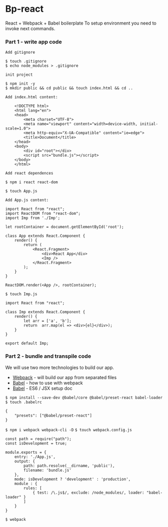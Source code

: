 # Bp-react
React + Webpack + Babel boilerplate
To setup environment you need to invoke next commands.

### Part 1 - write app code
`Add gitignore`
```
$ touch .gitignore
$ echo node_modules > .gitignore
```

`init project`
```
$ npm init -y
$ mkdir public && cd public && touch index.html && cd ..
```

`Add index.html content:`
```
    <!DOCTYPE html>
    <html lang="en">
    <head>
        <meta charset="UTF-8">
        <meta name="viewport" content="width=device-width, initial-scale=1.0">
        <meta http-equiv="X-UA-Compatible" content="ie=edge">
        <title>Document</title>
    </head>
    <body>
        <div id="root"></div>
        <script src="bundle.js"></script>
    </body>
    </html>
```
`Add react dependences`
```
$ npm i react react-dom
```

```
$ touch App.js
```

`Add App.js content:`
```
import React from "react";
import ReactDOM from "react-dom";
import Imp from './Imp';

let rootContainer = document.getElementById('root');

class App extends React.Component {
    render() {
        return (
            <React.Fragment>
                <div>React App</div>
                <Imp />
            </React.Fragment>
        );
    }
}

ReactDOM.render(<App />, rootContainer);
```


`$ touch Imp.js`
```
import React from "react";

class Imp extends React.Component {
    render() {
        let arr = ['a', 'b'];
        return  arr.map(el => <div>{el}</div>);
    }
}

export default Imp;
```
### Part 2 - bundle and transpile code
We will use two more technologies to build our app.
- [Webpack](https://webpack.js.org/concepts/) - will build our app from separated files
- [Babel](https://babeljs.io/setup#installation) - how to use with webpack
- [Babel](https://babeljs.io/docs/en/#jsx-and-react) - ES6 / JSX setup doc


`$ npm install --save-dev @babel/core @babel/preset-react babel-loader`
`$ touch .babelrc`

```
{
    "presets": ["@babel/preset-react"]
}
```

`$ npm i webpack webpack-cli -D`
`$ touch webpack.config.js`

```
const path = require("path");
const isDevelopment = true;

module.exports = {
    entry: './App.js',
    output: {
        path: path.resolve(__dirname, 'public'),
        filename: 'bundle.js'
    },
    mode: isDevelopment ? 'development' : 'production',
    module : {
        rules: [
            { test: /\.js$/, exclude: /node_modules/, loader: "babel-loader" }
        ]
    }
}
```
`$ webpack`
